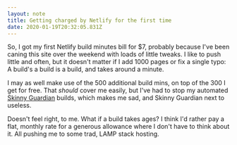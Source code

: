```yaml
---
layout: note
title: Getting charged by Netlify for the first time
date: 2020-01-19T20:32:05.831Z
---
```

So, I got my first Netlify build minutes bill for $7, probably because I've been caning this site over the weekend with loads of little tweaks. I like to push little and often, but it doesn't matter if I add 1000 pages or fix a single typo: A build's a build is a build, and takes around a minute.

I may as well make use of the 500 additional build mins, on top of the 300 I get for free. That _should_ cover me easily, but I've had to stop my automated [Skinny Guardian](https://www.skinnyguardian.xyz) builds, which makes me sad, and Skinny Guardian next to useless.

Doesn't feel right, to me. What if a build takes ages? I think I'd rather pay a flat, monthly rate for a generous allowance where I don't have to think about it. All pushing me to some trad, LAMP stack hosting.
